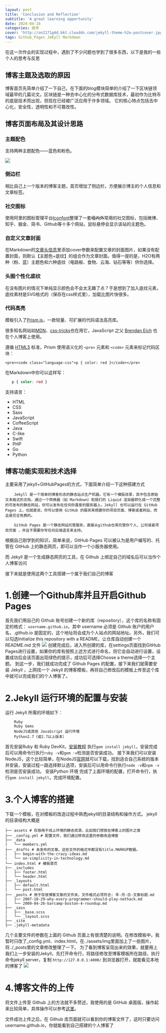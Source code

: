 ```yaml
---
layout: post
title: 'Conclusion and Reflection'
subtitle: 'A great learning opportunity'
date: 2024-04-16
categories: 技术
cover: 'http://on2171g4d.bkt.clouddn.com/jekyll-theme-h2o-postcover.jpg'
tags: Github_Pages JeKyll Markdown
---
```


在这一次作业的实现过程中，遇到了不少问题也学到了很多东西，以下是我的一些个人的思考与反思

## 博客主题及选取的原因
博客首页先简单介绍了一下自己，在下面的blog模块简单的介绍了一下区块链领域最早的几篇论文。区块链是一种去中心化的分布式数据库技术，最初作为比特币的底层技术而出现，但现在已经被广泛应用于许多领域。
它的核心特点包括去中心化，安全性，透明性和不可篡改性。

## 博客页面布局及其设计思路

### 主题配色

支持两种主题配色——蓝色和粉色。

![](https://github.com/kaeyleo/jekyll-theme-H2O/blob/master/screenshot/jekyll-theme-h2o-themecolor.jpg?raw=true)

### 侧边栏

相比自己上一个版本的博客主题，首页增加了侧边栏，方便展示博主的个人信息和文章标签。

### 社交图标

使用阿里的图标管理平台[Iconfont](http://iconfont.cn/)整理了一套<strike>墙内外</strike>常用的社交图标，包括微博、知乎、掘金、简书、Github等十多个网站，鼠标悬停会显示该站的主题色。

### 自定义文章封面

在Markdown的[文章头信息](http://jekyll.com.cn/docs/frontmatter/)里添加cover参数来配置文章的封面图片，如果没有配置封面，则默认【主题色+底纹】的组合作为文章封面。值得一提的是，H2O有两种（粉、蓝）主题色和六种底纹（电路板、食物、云海、钻石等等）供你选择。

### 头图个性化底纹

在没有图片的情况下单纯显示颜色会不会太无趣了点？于是想到了加入底纹元素，底纹素材是SVG格式的（保存在css样式里），加载比图片快很多。

### 代码高亮

模板引入了[Prism.js](http://prismjs.com)，一款轻量、可扩展的代码语法高亮库。

很多知名网站如[MDN](https://developer.mozilla.org/)、[css-tricks](https://css-tricks.com/)也在用它，JavaScript 之父 [Brendan Eich](https://brendaneich.com/) 也在个人博客上使用。

遵循 [HTML5](https://www.w3.org/TR/html5/grouping-content.html#the-pre-element) 标准，Prism 使用语义化的 `<pre>` 元素和 `<code>` 元素来标记代码区块：

```
<pre><code class="language-css">p { color: red }</code></pre>
```

在Markdown中你可以这样写：


 ```css
	p { color: red }
 ```


支持语言：

- HTML
- CSS
- Sass
- JavaScript
- CoffeeScript
- Java
- C-like
- Swift
- PHP
- Go
- Python

## 博客功能实现和技术选择
主要采用了jekyll+GitHubPages的方式，下面简单介绍一下这种搭建方式
```
	Jekyll 是一个简单的博客形态的静态站点生产机器。它有一个模版目录，其中包含原始文本格式的文档，通过一个转换器（如 Markdown）和我们的 Liquid 渲染器转化成一个完整的可发布的静态网站，你可以发布在任何你喜爱的服务器上。Jekyll 也可以运行在 GitHub Pages 上，也就是说，你可以使用 GitHub 的服务来搭建你的项目页面、博客或者网站，而且是完全免费的。

	GitHub Pages 是一个静态网站托管服务，直接从github仓库托管你个人、公司或者项目页面 ，并且不需要你写任何后端语言来支持。
```
根据自己刚学到的知识，简单来说，GitHub Pages 可以被认为是用户编写的、托管在 GitHub 上的静态网页，即可以当作一个小服务器使用。

而 Jekyll 是一个生成静态网页的工具，在 Github 上绑定自己的域名后可以当作个人博客访问

接下来就是使用这两个工具搭建一个属于我们自己的博客
# 1.创建一个Github库并且开启Github Pages
首先我们用自己的 Github 账号创建一个新的库（repository），这个库的名称有固定的格式： `username.github.io`，其中 username 必须是 Github 账户的用户名，.github.io 是固定的，这个地址将会成为个人站点的网站地址。另外，我们可以勾选Initialize this repository with a README，让仓库自动创建一个 README.md 文件
![](https://github.com/kaeyleo/jekyll-theme-H2O/blob/master/screenshot/jekyll-theme-h2o-themecolor.jpg?raw=true)
创建完成后，进入所创建的库，在settings页面找到GitHub Pages进行设置，如果你的库有按照上述方式进行命名，则它会自动进行设置，设置成功后会该页面出现绿色的提示，成功后可选择Choose a theme选择一个主题。
到这一步，我们就成功完成了 Github Pages 的配置，接下来我们就需要安装 Jekyll ，上网找一个 Jekyll 的博客模板，再将自己修改后的模板上传至这个库中就可以完成我们的个人博客了。

# 2.Jekyll 运行环境的配置与安装
运行 Jekyll 所需的环境如下：
```
	Ruby
	Ruby Gems
	NodeJS或其他 JavaScript 运行环境
	Python2.7（或2.7以上版本）
```
首先安装Ruby 和 Ruby DevKit，[安装教程](http://jekyll-windows.juthilo.com/1-ruby-and-devkit/)
执行`gem install jekyll`，安装完成后可以用命令行执行`ruby -v`和`gem -v`检测是否安装成功。
接下来我们可以安装NodeJS，这个比较简单，在NodeJS[官网](https://nodejs.org/en/download/)就可以下载，找到适合自己系统的版本并安装，安装过程一路选择默认选项，安装后可以用命令行执行`node -v`和`npm -v`检测是否安装成功。
安装Python 环境
完成了上面环境的配置，打开命令行，执行`gem install jekyll`，完成环境配置。

# 3.个人博客的搭建
下载一个模板，在对模板的改造过程中熟悉jekyll的目录结构和操作方式。
jekyll的目录结构大概是

```.
├── assets # 存放用于线上环境的静态资源，比如我们想放在博客上的图片之类
├── _config.yml # 配置文件，我们通过修改这里的参数改造博客
├── _data
|   └── members.yml
├── _drafts # 未发布的文章。这些文件的格式中都没有title.MARKUP数据。
|   ├── begin-with-the-crazy-ideas.md
|   └── on-simplicity-in-technology.md
└── index.html # 模板首页
├── _includes
|   ├── footer.html
|   └── header.html
├── _layouts
|   ├── default.html
|   └── post.html
├── _posts # 用于存放博客文章的文件夹，文件格式必须符合: 年-月-日-文章标题.md
|   ├── 2007-10-29-why-every-programmer-should-play-nethack.md
|   └── 2009-04-26-barcamp-boston-4-roundup.md
├── _sass
|   ├── _base.scss
|   └── _layout.scss
├── _site
├── .jekyll-metadata
```

几个主要文件的参数在上面的 Github 页面上有很清楚的说明。在修改模板中，我暂时只改了_config.yml、index.html，在../assets/img里面加上了一些图片，将../_posts里的文章修改整理了一下。
为了看到博客呈现出来的效果，就要用上我们上一步安装的Jekyll，先打开命令行，将路径修改至博客模板所在路径，执行命令jekyll server，复制 `http://127.0.0.1:4000/` 到浏览器打开，就能看见本地的博客了
![](https://github.com/kaeyleo/jekyll-theme-H2O/blob/master/screenshot/jekyll-theme-h2o-themecolor.jpg?raw=true)

# 4.博客文件的上传
将文件上传至 Github 上的方法就不多赘述，我使用的是 GitHub 桌面版，操作起来比较简单，具体操作可以参考[这里](https://zhuanlan.zhihu.com/p/28321740)。

文件成功上传之后，在 Github 库页面就可以看到你的博客文件了，这时只要访问username.github.io，你就能看到自己搭建的个人博客了